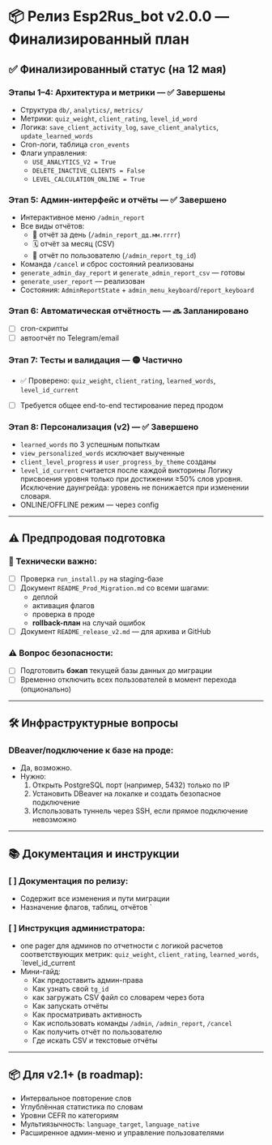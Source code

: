 # 📦 Релиз Esp2Rus_bot v2.0.0 — Финализированный план

## ✅ Финализированный статус (на 12 мая)

### Этапы 1–4: Архитектура и метрики — ✅ Завершены
- Структура `db/`, `analytics/`, `metrics/`
- Метрики: `quiz_weight`, `client_rating`, `level_id_word`
- Логика: `save_client_activity_log`, `save_client_analytics`, `update_learned_words`
- Cron-логи, таблица `cron_events`
- Флаги управления:
  - `USE_ANALYTICS_V2 = True`
  - `DELETE_INACTIVE_CLIENTS = False`
  - `LEVEL_CALCULATION_ONLINE = True`

### Этап 5: Админ-интерфейс и отчёты — ✅ Завершено
- Интерактивное меню `/admin_report`
- Все виды отчётов:
  - 📅 отчёт за день (`/admin_report_дд.мм.гггг`)
  - 🗓️ отчёт за месяц (CSV)
  - 👤 отчёт по пользователю (`/admin_report_tg_id`)
- Команда `/cancel` и сброс состояний реализованы
- `generate_admin_day_report` и `generate_admin_report_csv` — готовы
- `generate_user_report` — реализован
- Состояния: `AdminReportState` + `admin_menu_keyboard`/`report_keyboard`

### Этап 6: Автоматическая отчётность — 🔜 Запланировано
- [ ] cron-скрипты
- [ ] автоотчёт по Telegram/email

### Этап 7: Тесты и валидация — 🟡 Частично
- ✅ Проверено: `quiz_weight`, `client_rating`, `learned_words`, `level_id_current`
- [ ] Требуется общее end-to-end тестирование перед продом

### Этап 8: Персонализация (v2) — ✅ Завершено
- `learned_words` по 3 успешным попыткам
- `view_personalized_words` исключает выученные
- `client_level_progress` и `user_progress_by_theme` созданы
- `level_id_current` считается после каждой викторины 
Логику присвоения уровня только при достижении ≥50% слов уровня.
Исключение даунгрейда: уровень не понижается при изменении словаря.
- ONLINE/OFFLINE режим — через config

---

## ⚠️ Предпродовая подготовка

### 🔐 Технически важно:
- [ ] Проверка `run_install.py` на staging-базе
- [ ] Документ `README_Prod_Migration.md` со всеми шагами:
  - деплой
  - активация флагов
  - проверка в проде
  - **rollback-план** на случай ошибок
- [ ] Документ `README_release_v2.md` — для архива и GitHub

### ⚠️ Вопрос безопасности:
- [ ] Подготовить **бэкап** текущей базы данных до миграции
- [ ] Временно отключить всех пользователей в момент перехода (опционально)

---

## 🛠 Инфраструктурные вопросы

### DBeaver/подключение к базе на проде:
- Да, возможно.
- Нужно:
  1. Открыть PostgreSQL порт (например, 5432) только по IP
  2. Установить DBeaver на локалке и создать безопасное подключение
  3. Использовать туннель через SSH, если прямое подключение невозможно

---

## 📚 Документация и инструкции

### [ ] Документация по релизу:
- Содержит все изменения и пути миграции
- Назначение флагов, таблиц, отчётов
`

### [ ] Инструкция администратора:
- one pager для админов по отчетности с логикой расчетов соответствующих метрик: `quiz_weight`, `client_rating`, `learned_words`, `level_id_current
- Мини-гайд:
  - Как предоставить админ-права
  - Как узнать свой `tg_id`
  - как загружать CSV файл со словарем через бота
  - Как запускать отчёты
  - Как просматривать активность
  - Как использовать команды `/admin`, `/admin_report`, `/cancel`
  - Как получить отчёт по пользователю
  - Где искать CSV и текстовые отчёты

---

## 📦 Для v2.1+ (в roadmap):
- Интервальное повторение слов
- Углублённая статистика по словам
- Уровни CEFR по категориям
- Мультиязычность: `language_target`, `language_native`
- Расширенное админ-меню и управление пользователями